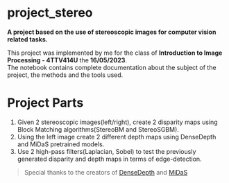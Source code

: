 # project_stereo<br>

**A project based on the use of stereoscopic images for computer vision related tasks.**<br>

This project was implemented by me for the class of **Introduction to Image Processing - 4TTV414U** the **16/05/2023**.<br>
The notebook contains complete documentation about the subject of the project, the methods and the tools used.

# Project Parts<br>
1. Given 2 stereoscopic images(left/right), create 2 disparity maps using Block Matching algorithms(StereoBM and StereoSGBM).
2. Using the left image create 2 different depth maps using DenseDepth and MiDaS pretrained models.
3. Use 2 high-pass filters(Laplacian, Sobel) to test the previously generated disparity and depth maps in terms of edge-detection.

> Special thanks to the creators of [DenseDepth](https://github.com/ialhashim/DenseDepth.git) and [MiDaS](https://github.com/isl-org/MiDaS.git)
